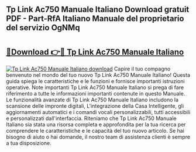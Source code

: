 ## Tp Link Ac750 Manuale Italiano Download gratuit PDF - Part-RfA Italiano Manuale del proprietario del servizio OgNMq

# <h2><a href="http://dfaqcg.blite.top/?on=Tp+Link+Ac750+Manuale+Italiano">🔗Download 👉🔴 Tp Link Ac750 Manuale Italiano</a></h2>

[![Tp Link Ac750 Manuale Italiano download](https://i.imgur.com/lujVjoI.png)](http://dfaqcg.blite.top/?on=Tp+Link+Ac750+Manuale+Italiano)
Capire il tuo compagno benvenuto nel mondo del tuo nuovo Tp Link Ac750 Manuale Italiano! Questa guida spiega le caratteristiche e le funzioni e fornisce importanti istruzioni operative. Note importanti Tp Link Ac750 Manuale Italiano si prega di fare riferimento a tutte le informazioni importanti contenute in questo Manuale. Le funzionalità avanzate di Tp Link Ac750 Manuale Italiano includono la scansione delle impronte digitali, L'integrazione della Casa Intelligente, gli aggiornamenti automatici e i comandi vocali personalizzabili, tutti accessibili e personalizzati dall'interfaccia. Riteniamo che Tp Link Ac750 Manuale Italiano sia stata una risorsa completa e approfondita per la tua ricerca per comprendere le caratteristiche e le capacità del tuo nuovo articolo. Se hai bisogno di aiuto o hai domande, il nostro team di assistenza clienti è sempre a tua disposizione.

